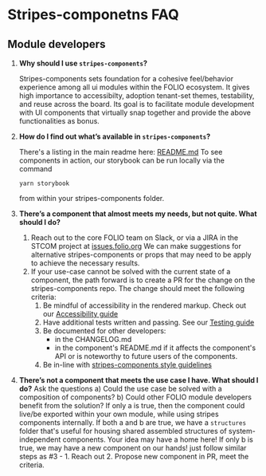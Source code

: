# Stripes-componetns FAQ
## Module developers
1. **Why should I use `stripes-components`?**

   Stripes-components sets foundation for a cohesive feel/behavior experience among all ui modules within the FOLIO ecosystem. It gives high importance to accessibilty, adoption tenant-set themes, testability, and reuse across the board. Its goal is to facilitate module development with UI components that virtually snap together and provide the above functionalities as bonus.

2. **How do I find out what’s available in `stripes-components`?**

   There's a listing in the main readme here: [README.md](README.md)
To see components in action, our storybook can be run locally via the command
   ```
   yarn storybook
   ```
   from within your stripes-components folder.

3. **There’s a component that almost meets my needs, but not quite. What should I do?**

   1. Reach out to the core FOLIO team on Slack, or via a JIRA in the STCOM project at [issues.folio.org](http://www.issues.folio.org) We can make suggestions for alternative stripes-components or props that may need to be apply to achieve the necessary results.
   2. If your use-case cannot be solved with the current state of a component, the path forward is to create a PR for the change on the stripes-components repo. The change should meet the following criteria:
      1. Be mindful of accessibility in the rendered markup. Check out our [Accessibility guide](docs/Accessibility.md)
      2. Have additional tests written and passing. See our [Testing guide](TESTING.md)
      3. Be documented for other developers:
         * in the CHANGELOG.md
         * in the component's README.md if it affects the component's API or is noteworthy to future users of the components.
      4. Be in-line with [stripes-components style guidelines](docs/cssInStripes.md) 


4. **There’s not a component that meets the use case I have. What should I do?**
Ask the questions  a) Could the use case be solved with a composition of components? b) Could other FOLIO module developers benefit from the solution?
If only a is true, then the component could live/be exported within your own module, while using stripes components internally.
If both a and b are true, we have a `structures` folder that's useful for housing shared assembled structures of system-independent components. Your idea may have a home here!
If only b is true, we may have a new component on our hands! just follow similar steps as #3 - 1. Reach out 2. Propose new component in PR, meet the criteria.
